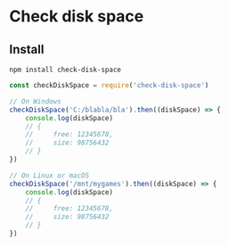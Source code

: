 # Check disk space

## Install

`npm install check-disk-space`

```js
const checkDiskSpace = require('check-disk-space')

// On Windows
checkDiskSpace('C:/blabla/bla').then((diskSpace) => {
    console.log(diskSpace)
    // {
    //     free: 12345678,
    //     size: 98756432
    // }
})

// On Linux or macOS
checkDiskSpace('/mnt/mygames').then((diskSpace) => {
    console.log(diskSpace)
    // {
    //     free: 12345678,
    //     size: 98756432
    // }
})
```
